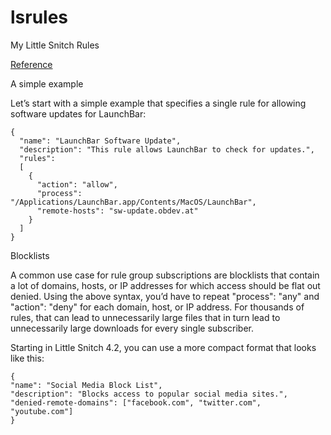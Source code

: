 # lsrules
My Little Snitch Rules

[Reference](https://help.obdev.at/littlesnitch4/ref-lsrules-file-format)

A simple example

Let’s start with a simple example that specifies a single rule for allowing software updates for LaunchBar:

```
{
  "name": "LaunchBar Software Update",
  "description": "This rule allows LaunchBar to check for updates.",
  "rules":
  [
    {
      "action": "allow",
      "process": "/Applications/LaunchBar.app/Contents/MacOS/LaunchBar",
      "remote-hosts": "sw-update.obdev.at"
    }
  ]
}
```


Blocklists

A common use case for rule group subscriptions are blocklists that contain a lot of domains, hosts, or IP addresses for which access should be flat out denied. Using the above syntax, you’d have to repeat "process": "any" and "action": "deny" for each domain, host, or IP address. For thousands of rules, that can lead to unnecessarily large files that in turn lead to unnecessarily large downloads for every single subscriber.

Starting in Little Snitch 4.2, you can use a more compact format that looks like this:

```
{
"name": "Social Media Block List",
"description": "Blocks access to popular social media sites.",
"denied-remote-domains": ["facebook.com", "twitter.com", "youtube.com"]
}
```
